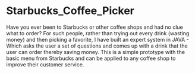 # Starbucks_Coffee_Picker
Have you ever been to Starbucks or other coffee shops and had no clue what to order?  For such people, rather than trying out every drink (wasting money) and then picking a favorite, I have built an expert system in JAVA - Which asks the user a set of questions and comes up with a drink that the user can order thereby saving money.  This is a simple prototype with the basic menu from Starbucks and can be applied to any coffee shop to improve their customer service.
